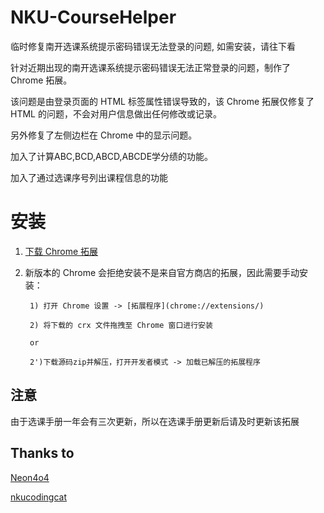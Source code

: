 # NKU-CourseHelper
临时修复南开选课系统提示密码错误无法登录的问题, 如需安装，请往下看

针对近期出现的南开选课系统提示密码错误无法正常登录的问题，制作了 Chrome 拓展。

该问题是由登录页面的 HTML 标签属性错误导致的，该 Chrome 拓展仅修复了 HTML 的问题，不会对用户信息做出任何修改或记录。

另外修复了左侧边栏在 Chrome 中的显示问题。

加入了计算ABC,BCD,ABCD,ABCDE学分绩的功能。

加入了通过选课序号列出课程信息的功能

# 安装
1. [下载 Chrome 拓展](https://github.com/yqnku/NKU-CourseHelper/releases/download/V1.5/NKU-CourseHelper-V1.5.crx)
2. 新版本的 Chrome 会拒绝安装不是来自官方商店的拓展，因此需要手动安装：

        1) 打开 Chrome 设置 -> [拓展程序](chrome://extensions/)

        2) 将下载的 crx 文件拖拽至 Chrome 窗口进行安装
        
        or 
        
        2')下载源码zip并解压，打开开发者模式 -> 加载已解压的拓展程序
        
## 注意

由于选课手册一年会有三次更新，所以在选课手册更新后请及时更新该拓展

## Thanks to

[Neon4o4](https://github.com/Neon4o4)

[nkucodingcat](https://github.com/nkucodingcat)

